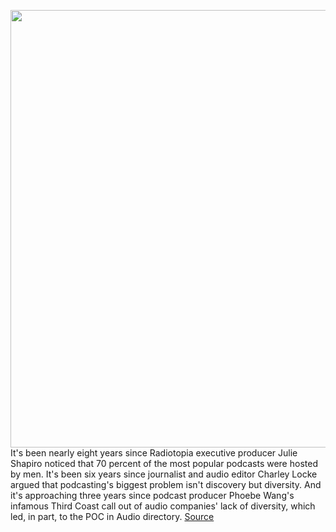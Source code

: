 <img src='https://cdn.vox-cdn.com/thumbor/gLFweOA95T-8fGbKBvpyEE7MyXg=/0x0:2040x1360/1200x800/filters:focal(857x517:1183x843)/cdn.vox-cdn.com/uploads/chorus_image/image/68704811/amarino_200917_4201_0005.0.0.jpg' width='700px' /><br/>
It's been nearly eight years since Radiotopia executive producer Julie Shapiro noticed that 70 percent of the most popular podcasts were hosted by men. It's been six years since journalist and audio editor Charley Locke argued that podcasting's biggest problem isn't discovery but diversity. And it's approaching three years since podcast producer Phoebe Wang's infamous Third Coast call out of audio companies' lack of diversity, which led, in part, to the POC in Audio directory.
<a href='https://www.theverge.com/2021/1/22/22242606/pro-tools-proficiency-podcasting-diversity-gatekeeping'> Source <a/>